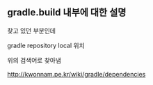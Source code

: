
## gradle.build  내부에 대한 설명 
찾고 있던 부분인데 

gradle repository local 위치

위의 검색어로 찾아냄 

http://kwonnam.pe.kr/wiki/gradle/dependencies